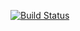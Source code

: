 [![Build Status](https://travis-ci.org/IPEQ/QuillinzoCode.svg?branch=master)](https://travis-ci.org/IPEQ/QuillinzoCode)
